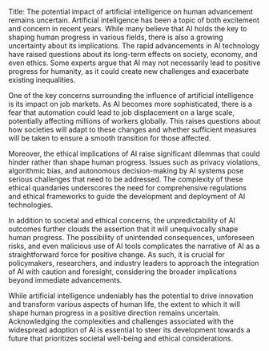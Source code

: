 Title: The potential impact of artificial intelligence on human advancement remains uncertain.
Artificial intelligence has been a topic of both excitement and concern in recent years. While many believe that AI holds the key to shaping human progress in various fields, there is also a growing uncertainty about its implications. The rapid advancements in AI technology have raised questions about its long-term effects on society, economy, and even ethics. Some experts argue that AI may not necessarily lead to positive progress for humanity, as it could create new challenges and exacerbate existing inequalities.

One of the key concerns surrounding the influence of artificial intelligence is its impact on job markets. As AI becomes more sophisticated, there is a fear that automation could lead to job displacement on a large scale, potentially affecting millions of workers globally. This raises questions about how societies will adapt to these changes and whether sufficient measures will be taken to ensure a smooth transition for those affected.

Moreover, the ethical implications of AI raise significant dilemmas that could hinder rather than shape human progress. Issues such as privacy violations, algorithmic bias, and autonomous decision-making by AI systems pose serious challenges that need to be addressed. The complexity of these ethical quandaries underscores the need for comprehensive regulations and ethical frameworks to guide the development and deployment of AI technologies.

In addition to societal and ethical concerns, the unpredictability of AI outcomes further clouds the assertion that it will unequivocally shape human progress. The possibility of unintended consequences, unforeseen risks, and even malicious use of AI tools complicates the narrative of AI as a straightforward force for positive change. As such, it is crucial for policymakers, researchers, and industry leaders to approach the integration of AI with caution and foresight, considering the broader implications beyond immediate advancements.

While artificial intelligence undeniably has the potential to drive innovation and transform various aspects of human life, the extent to which it will shape human progress in a positive direction remains uncertain. Acknowledging the complexities and challenges associated with the widespread adoption of AI is essential to steer its development towards a future that prioritizes societal well-being and ethical considerations.